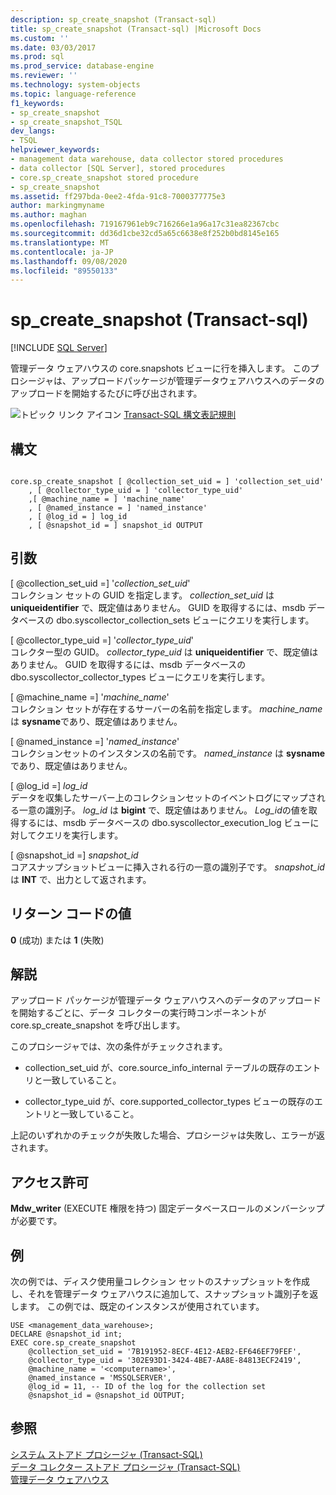 ```yaml
---
description: sp_create_snapshot (Transact-sql)
title: sp_create_snapshot (Transact-sql) |Microsoft Docs
ms.custom: ''
ms.date: 03/03/2017
ms.prod: sql
ms.prod_service: database-engine
ms.reviewer: ''
ms.technology: system-objects
ms.topic: language-reference
f1_keywords:
- sp_create_snapshot
- sp_create_snapshot_TSQL
dev_langs:
- TSQL
helpviewer_keywords:
- management data warehouse, data collector stored procedures
- data collector [SQL Server], stored procedures
- core.sp_create_snapshot stored procedure
- sp_create_snapshot
ms.assetid: ff297bda-0ee2-4fda-91c8-7000377775e3
author: markingmyname
ms.author: maghan
ms.openlocfilehash: 719167961eb9c716266e1a96a17c31ea82367cbc
ms.sourcegitcommit: dd36d1cbe32cd5a65c6638e8f252b0bd8145e165
ms.translationtype: MT
ms.contentlocale: ja-JP
ms.lasthandoff: 09/08/2020
ms.locfileid: "89550133"
---
```

# <a name="coresp_create_snapshot-transact-sql"></a>sp_create_snapshot (Transact-sql)
[!INCLUDE [SQL Server](../../includes/applies-to-version/sqlserver.md)]

  管理データ ウェアハウスの core.snapshots ビューに行を挿入します。 このプロシージャは、アップロードパッケージが管理データウェアハウスへのデータのアップロードを開始するたびに呼び出されます。  
  
 ![トピック リンク アイコン](../../database-engine/configure-windows/media/topic-link.gif "トピック リンク アイコン") [Transact-SQL 構文表記規則](../../t-sql/language-elements/transact-sql-syntax-conventions-transact-sql.md)  
  
## <a name="syntax"></a>構文  
  
```  
  
core.sp_create_snapshot [ @collection_set_uid = ] 'collection_set_uid'  
    , [ @collector_type_uid = ] 'collector_type_uid'  
    ,[ @machine_name = ] 'machine_name'  
    , [ @named_instance = ] 'named_instance'  
    , [ @log_id = ] log_id  
    , [ @snapshot_id = ] snapshot_id OUTPUT  
```  
  
## <a name="arguments"></a>引数  
 [ @collection_set_uid =] '*collection_set_uid*'  
 コレクション セットの GUID を指定します。 *collection_set_uid* は **uniqueidentifier** で、既定値はありません。 GUID を取得するには、msdb データベースの dbo.syscollector_collection_sets ビューにクエリを実行します。  
  
 [ @collector_type_uid =] '*collector_type_uid*'  
 コレクター型の GUID。 *collector_type_uid* は **uniqueidentifier** で、既定値はありません。 GUID を取得するには、msdb データベースの dbo.syscollector_collector_types ビューにクエリを実行します。  
  
 [ @machine_name =] '*machine_name*'  
 コレクション セットが存在するサーバーの名前を指定します。 *machine_name* は **sysname**であり、既定値はありません。  
  
 [ @named_instance =] '*named_instance*'  
 コレクションセットのインスタンスの名前です。 *named_instance* は **sysname**であり、既定値はありません。  
  
 [ @log_id =] *log_id*  
 データを収集したサーバー上のコレクションセットのイベントログにマップされる一意の識別子。 *log_id* は **bigint** で、既定値はありません。 *Log_id*の値を取得するには、msdb データベースの dbo.syscollector_execution_log ビューに対してクエリを実行します。  
  
 [ @snapshot_id =] *snapshot_id*  
 コアスナップショットビューに挿入される行の一意の識別子です。 *snapshot_id* は **INT** で、出力として返されます。  
  
## <a name="return-code-values"></a>リターン コードの値  
 **0** (成功) または **1** (失敗)  
  
## <a name="remarks"></a>解説  
 アップロード パッケージが管理データ ウェアハウスへのデータのアップロードを開始するごとに、データ コレクターの実行時コンポーネントが core.sp_create_snapshot を呼び出します。  
  
 このプロシージャでは、次の条件がチェックされます。  
  
-   collection_set_uid が、core.source_info_internal テーブルの既存のエントリと一致していること。  
  
-   collector_type_uid が、core.supported_collector_types ビューの既存のエントリと一致していること。  
  
 上記のいずれかのチェックが失敗した場合、プロシージャは失敗し、エラーが返されます。  
  
## <a name="permissions"></a>アクセス許可  
 **Mdw_writer** (EXECUTE 権限を持つ) 固定データベースロールのメンバーシップが必要です。  
  
## <a name="examples"></a>例  
 次の例では、ディスク使用量コレクション セットのスナップショットを作成し、それを管理データ ウェアハウスに追加して、スナップショット識別子を返します。 この例では、既定のインスタンスが使用されています。  
  
```  
USE <management_data_warehouse>;  
DECLARE @snapshot_id int;  
EXEC core.sp_create_snapshot   
    @collection_set_uid = '7B191952-8ECF-4E12-AEB2-EF646EF79FEF',   
    @collector_type_uid = '302E93D1-3424-4BE7-AA8E-84813ECF2419',  
    @machine_name = '<computername>',  
    @named_instance = 'MSSQLSERVER',  
    @log_id = 11, -- ID of the log for the collection set  
    @snapshot_id = @snapshot_id OUTPUT;  
```  
  
## <a name="see-also"></a>参照  
 [システム ストアド プロシージャ &#40;Transact-SQL&#41;](../../relational-databases/system-stored-procedures/system-stored-procedures-transact-sql.md)   
 [データ コレクター ストアド プロシージャ &#40;Transact-SQL&#41;](../../relational-databases/system-stored-procedures/data-collector-stored-procedures-transact-sql.md)   
 [管理データ ウェアハウス](../../relational-databases/data-collection/management-data-warehouse.md)  
  
  
